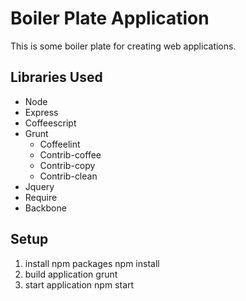 Boiler Plate Application
========================

This is some boiler plate for creating web applications.

Libraries Used
--------------

+ Node
+ Express
+ Coffeescript
+ Grunt
  + Coffeelint
  + Contrib-coffee
  + Contrib-copy
  + Contrib-clean
+ Jquery
+ Require
+ Backbone

Setup
-----

1. install npm packages
  npm install
2. build application
  grunt
3. start application
  npm start
